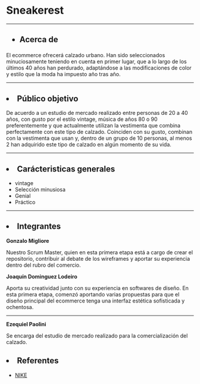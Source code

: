 # Sneakerest
---

## <ul><li> Acerca de</li>
<p>El ecommerce ofrecerá calzado urbano. Han sido seleccionados minuciosamente teniendo en cuenta en primer lugar, que a lo largo de los últimos 40 años han perdurado, adaptándose a las modificaciones de color y estilo que la moda ha impuesto año tras año.</p>

---
 ## <li> Público objetivo </li>
<p> De acuerdo a un estudio de mercado realizado entre personas de 20 a 40 años, con gusto por el estilo vintage, música de años 80 o 90 preferentemente y que actualmente utilizan la vestimenta que combina perfectamente con este tipo de calzado. Coinciden con su gusto, combinan con la vestimenta que usan y, dentro de un grupo de 10 personas, al menos 2 han adquirido este tipo de calzado en algún momento de su vida.</p>

---

##  <li> Carácteristicas generales </li>

- vintage
- Selección minusiosa
- Genial
- Práctico

---
## <li> Integrantes </li>
**Gonzalo Migliore**

<p> Nuestro Scrum Master, quien en esta primera etapa está a cargo de crear el repositorio, contribuir al debate de los wireframes y aportar su experiencia dentro del rubro del comercio.</p

---

**Joaquín Dominguez Lodeiro**




<p>  Aporta su creatividad junto con su experiencia en softwares de diseño. En esta primera etapa, comenzó aportando varias propuestas para que el diseño principal del ecommerce tenga una interfaz estética sofisticada y ochentosa.</p>

---

**Ezequiel Paolini**

<p>Se encarga del estudio de mercado realizado para la comercialización del calzado. 

## <li>Referentes</li>

- [NIKE](https://www.behance.net/gallery/82512681/NikeInc-Page-UI-Re-Designed)
